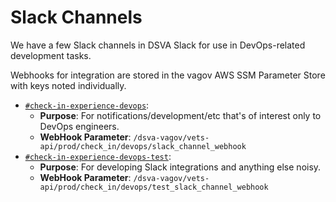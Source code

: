 # Slack Channels

We have a few Slack channels in DSVA Slack for use in DevOps-related development tasks.

Webhooks for integration are stored in the vagov AWS SSM Parameter Store with keys noted individually.

- [`#check-in-experience-devops`](https://dsva.slack.com/archives/C06LVA4NGFM):
  - **Purpose**: For notifications/development/etc that's of interest only to DevOps engineers.
  - **WebHook Parameter**: `/dsva-vagov/vets-api/prod/check_in/devops/slack_channel_webhook`
- [`#check-in-experience-devops-test`](https://dsva.slack.com/archives/C06M83B0MG9):
  - **Purpose**: For developing Slack integrations and anything else noisy.
  - **WebHook Parameter**: `/dsva-vagov/vets-api/prod/check_in/devops/test_slack_channel_webhook`
